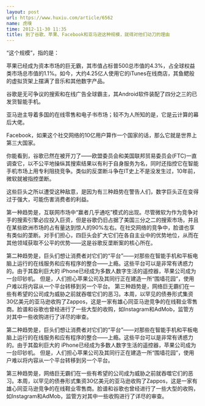 ```yaml
---
layout: post
url: https://www.huxiu.com/article/6562
name: 虎嗅
time: 2012-11-30 11:35
title: 到了谷歌、苹果、Facebook和亚马逊这种规模，就得对他们动刀的理由
---
```

“这个规模”，指的是：

苹果已经成为资本市场的巨无霸，其市值占标普500总市值的4.3%，占全球权益类市场总市值的1.1%。如今，大约4.25亿人使用它的iTunes在线商店，其鱼鳃般的虚拟货架上摆满了音乐和其他数字产品。

谷歌是无可争议的搜索和在线广告全球霸主，其Android软件装配了四分之三的已发货智能手机。

亚马逊主导着多国的在线零售和电子书市场；较不为人所知的是，它是云计算的幕后大佬。

Facebook，如果这个社交网络的10亿用户算作一个国家的话，那么它就是世界上第三大国家。

你能看到，谷歌已然在被开刀了——欧盟委员会和美国联邦贸易委员会(FTC)一直调查它，以不公平地操纵其搜索结果以有利于自身服务为名，同时还指控它在智能手机市场上用专利阻挠竞争。类似的反垄断斗争在IT史上不是没发生过，10年前，微软就被指控垄断。

这些巨头之所以遭受这种敌意，是因为有三种趋势在警告人们，数字巨头正在变得过于强大，可能伤害消费者的利益。

第一种趋势是，互联网市场中“赢者几乎通吃”模式的出现。尽管微软为作为竞争对手的搜索引擎必应投入巨资，但是谷歌仍旧占据了美国三分之二的搜索市场，并且在某些欧洲市场的占有量达到惊人的90%左右。在社交网络的竞争中，脸谱也享有类似的垄断。对手们担心，四巨头会扩大它们在各自主业中的优势地位，从而在其他领域获取不公平的优势——这是谷歌反垄断案的核心所在。

第二种趋势是，巨头们想让消费者对它们的“平台”——对那些在智能手机和平板电脑上运行的在线服务和应有程序的整合——上瘾。这些平台可以是非常有诱惑力的。由于其盈利巨大的 iPhone已经成为多数人数字生活的遥控器，苹果公司成为一台印钞机。 但是，人们担心苹果公司及其同行正在建造一所“围墙花园”，使用户难以将内容从一个平台转移到另一个平台。 第三种趋势是，网络巨无霸们在一些有希望的公司成为威胁之前就吞噬它们的恶习。本周，以罕见的债券形式集资30亿美元的亚马逊收购了Zappos，这是一家有雄心同亚马逊竞争的在线鞋业零售商。脸谱和谷歌也曾经进行了一些大型的收购，如Instagram和AdMob，监管方对其中一些收购进行了详尽的审查。

第二种趋势是，巨头们想让消费者对它们的“平台”——对那些在智能手机和平板电脑上运行的在线服务和应有程序的整合——上瘾。这些平台可以是非常有诱惑力的。由于其盈利巨大的 iPhone已经成为多数人数字生活的遥控器，苹果公司成为一台印钞机。 但是，人们担心苹果公司及其同行正在建造一所“围墙花园”，使用户难以将内容从一个平台转移到另一个平台。

第三种趋势是，网络巨无霸们在一些有希望的公司成为威胁之前就吞噬它们的恶习。本周，以罕见的债券形式集资30亿美元的亚马逊收购了Zappos，这是一家有雄心同亚马逊竞争的在线鞋业零售商。脸谱和谷歌也曾经进行了一些大型的收购，如Instagram和AdMob，监管方对其中一些收购进行了详尽的审查。

